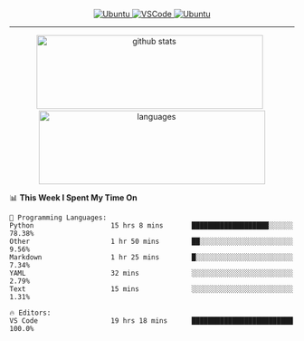 <p align="center">
  <a href="https://www.ubuntu.com/"> <img alt="Ubuntu" src="https://img.shields.io/badge/Ubuntu-E95420?style=for-the-badge&logo=ubuntu&logoColor=white"> </a>
  <a href="https://code.visualstudio.com/"> <img alt="VSCode" src="https://img.shields.io/badge/Editor-VSCode-green?style=for-the-badge&logo=visual-studio-code&logoColor=white"> </a>
 <a href="https://https://www.python.org/"> <img alt="Ubuntu" src="https://img.shields.io/badge/Python-3776AB?style=for-the-badge&logo=python&logoColor=white"> </a> 
 </p>
<hr>
<p align="center">
  <img src="https://github-readme-stats.vercel.app/api?username=ebadkamil&count_private=true&show_icons=true&theme=dracula&hide=stars&card_width=400" alt="github stats" height="130" width="400"/>
  &nbsp;
  <img src="https://github-readme-stats.vercel.app/api/top-langs/?username=ebadkamil&layout=compact&theme=dracula&hide=jupyter%20notebook&card_width=400" alt="languages" height="130" width="400">
</p>

<!--START_SECTION:waka-->
📊 **This Week I Spent My Time On** 

```text
💬 Programming Languages: 
Python                   15 hrs 8 mins       ███████████████████░░░░░░   78.38% 
Other                    1 hr 50 mins        ██░░░░░░░░░░░░░░░░░░░░░░░   9.56% 
Markdown                 1 hr 25 mins        █░░░░░░░░░░░░░░░░░░░░░░░░   7.34% 
YAML                     32 mins             ░░░░░░░░░░░░░░░░░░░░░░░░░   2.79% 
Text                     15 mins             ░░░░░░░░░░░░░░░░░░░░░░░░░   1.31%

🔥 Editors: 
VS Code                  19 hrs 18 mins      █████████████████████████   100.0%

```


<!--END_SECTION:waka-->